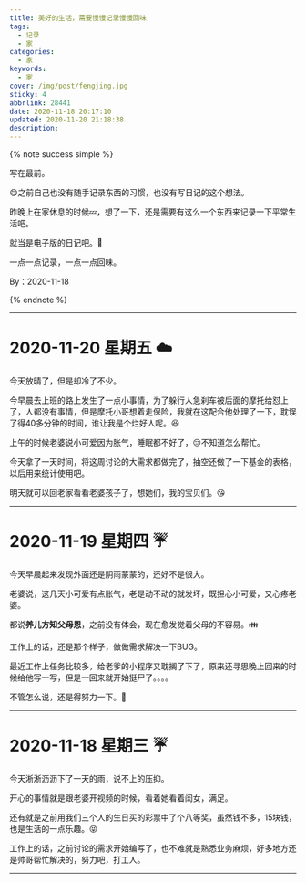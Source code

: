```yaml
---
title: 美好的生活，需要慢慢记录慢慢回味
tags:
  - 记录
  - 家
categories:
  - 家
keywords:
  - 家
cover: /img/post/fengjing.jpg
sticky: 4
abbrlink: 28441
date: 2020-11-18 20:17:10
updated: 2020-11-20 21:18:38
description:
---
```


{% note success simple %}

写在最前。

:yum:之前自己也没有随手记录东西的习惯，也没有写日记的这个想法。

昨晚上在家休息的时候:zzz:，想了一下，还是需要有这么一个东西来记录一下平常生活吧。

就当是电子版的日记吧。:notebook:

一点一点记录，一点一点回味。

By：2020-11-18

{% endnote %}

---



# 2020-11-20	星期五	:cloud:

今天放晴了，但是却冷了不少。

今早晨去上班的路上发生了一点小事情，为了躲行人急刹车被后面的摩托给怼上了，人都没有事情，但是摩托小哥想着走保险，我就在这配合他处理了一下，耽误了得40多分钟的时间，谁让我是个烂好人呢。:laughing:

上午的时候老婆说小可爱因为胀气，睡眠都不好了，😔不知道怎么帮忙。

今天拿了一天时间，将这周讨论的大需求都做完了，抽空还做了一下基金的表格，以后用来统计使用吧。

明天就可以回老家看看老婆孩子了，想她们，我的宝贝们。:kissing_heart:

---

# 2020-11-19    星期四    :umbrella:

今天早晨起来发现外面还是阴雨蒙蒙的，还好不是很大。

老婆说，这几天小可爱有点胀气，老是动不动的就发坏，既担心小可爱，又心疼老婆。

都说**养儿方知父母恩**，之前没有体会，现在愈发觉着父母的不容易。:family:

工作上的话，还是那个样子，做做需求解决一下BUG。

最近工作上任务比较多，给老爹的小程序又耽搁了下了，原来还寻思晚上回来的时候给他写一写，但是一回来就开始挺尸了。。。。

不管怎么说，还是得努力一下。:muscle:

---

# 2020-11-18    星期三    :umbrella:

今天淅淅沥沥下了一天的雨，说不上的压抑。

开心的事情就是跟老婆开视频的时候，看着她看着闺女，满足。

还有就是之前用我们三个人的生日买的彩票中了个八等奖，虽然钱不多，15块钱，也是生活的一点乐趣。:stuck_out_tongue_closed_eyes:

工作上的话，之前讨论的需求开始编写了，也不难就是熟悉业务麻烦，好多地方还是帅哥帮忙解决的，努力吧，打工人。

---
